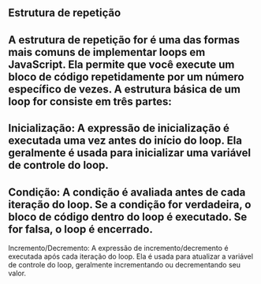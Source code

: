 Estrutura de repetição 
--------------------------------------------------------------------------------------------------------------
A estrutura de repetição for é uma das formas mais comuns de implementar loops em JavaScript. Ela permite que você execute um bloco de código repetidamente por um número específico de vezes. A estrutura básica de um loop for consiste em três partes:
-------------------------------------------------------------------------------------------------------------
Inicialização: A expressão de inicialização é executada uma vez antes do início do loop. Ela geralmente é usada para inicializar uma variável de controle do loop.
--------------------------------------------------------------------------------------------------------------
Condição: A condição é avaliada antes de cada iteração do loop. Se a condição for verdadeira, o bloco de código dentro do loop é executado. Se for falsa, o loop é encerrado.
--------------------------------------------------------------------------------------------------------------
Incremento/Decremento: A expressão de incremento/decremento é executada após cada iteração do loop. Ela é usada para atualizar a variável de controle do loop, geralmente incrementando ou decrementando seu valor. 
